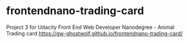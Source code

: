 # frontendnano-trading-card
Project 3 for Udacity Front End Web Developer Nanodegree - Animal Trading card
https://gw-ghostwolf.github.io/frontendnano-trading-card/
